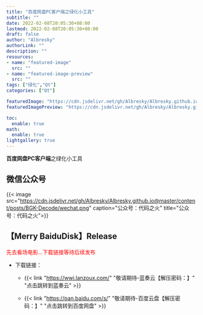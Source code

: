 ```yaml
---
title: "百度网盘PC客户端之绿化小工具"
subtitle: ""
date: 2022-02-08T20:05:30+08:00
lastmod: 2022-02-08T20:05:30+08:00
draft: false
author: "Albresky"
authorLink: ""
description: ""
resources:
- name: "featured-image"
  src: ""
- name: "featured-image-preview"
  src: ""
tags: ["绿化","Qt"]
categories: ["Qt"]

featuredImage: "https://cdn.jsdelivr.net/gh/Albresky/Albresky.github.io@master/content/posts/MerryBaiduDisk/featured-image.jpg"
featuredImagePreview: "https://cdn.jsdelivr.net/gh/Albresky/Albresky.github.io@master/content/posts/MerryBaiduDisk/featured-image-preview.png"

toc:
  enable: true
math:
  enable: true
lightgallery: true
---
```

**百度网盘PC客户端**之绿化小工具
<!--more-->
## 微信公众号

{{< image src="https://cdn.jsdelivr.net/gh/Albresky/Albresky.github.io@master/content/posts/BGK-Decode/wechat.png" caption="公众号：代码之火" title="公众号：代码之火">}}


## 【Merry BaiduDisk】Release

<span style="color:red;">先去看场电影...下载链接等待后续发布</span>

 - 下载链接：

   - {{< link "https://wwi.lanzoux.com/" "敬请期待-蓝奏云【解压密码：】" "点击跳转到蓝奏云" >}}

   - {{< link "https://pan.baidu.com/s/" "敬请期待-百度云盘【解压密码：】" "点击跳转到百度网盘" >}}